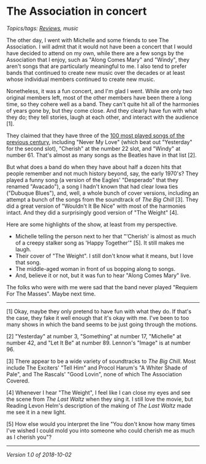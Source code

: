 The Association in concert
==========================

*Topics/tags: [Reviews](index-reviews), music*

The other day, I went with Michelle and some friends to see The
Association.  I will admit that it would not have been a concert that I
would have decided to attend on my own, while there are a few songs by
the Association that I enjoy, such as "Along Comes Mary" and "Windy",
they aren't songs that are particularly meaningful to me.  I also tend
to prefer bands that continued to create new music over the decades or
at least whose individual members continued to create new music.

Nonetheless, it was a fun concert, and I'm glad I went.  While are only
two original members left, most of the other members have been there a
long time, so they cohere well as a band.  They can't quite hit all of
the harmonies of years gone by, but they come close.  And they clearly
have fun with what they do; they tell stories, laugh at each other,
and interact with the audience [1].

They claimed that they have three of the [100 most played songs of the
previous century](https://www.bmi.com/news/entry/232893), including 
"Never My Love" (which beat out "Yesterday" for the second slot), "Cherish"
at the number 22 slot, and "Windy" at number 61.  That's almost as many 
songs as the Beatles have in that list [2].  

But what does a band do when they have about half a dozen hits that
people remember and not much history beyond, say, the early 1970's?
They played a funny song (a version of the Eagles' "Desperado" that
they renamed "Avacado"), a song I hadn't known that had clear Iowa ties
("Dubuque Blues"), and, well, a whole bunch of cover versions, including
an attempt a bunch of the songs from the soundtrack of _The Big Chill_
[3].  They did a great version of "Wouldn't It Be Nice" with most of
the harmonies intact.  And they did a surprisingly good version of
"The Weight" [4].

Here are some highlights of the show, at least from my perspective.

* Michelle telling the person next to her that "'Cherish' is almost as
  much of a creepy stalker song as 'Happy Together'" [5].  It still
  makes me laugh.
* Their cover of "The Weight".  I still don't know what it means, but
  I love that song.
* The middle-aged woman in front of us bopping along to songs.
* And, believe it or not, but it was fun to hear "Along Comes Mary" live.

The folks who were with me were sad that the band never played "Requiem
For The Masses".  Maybe next time.

---

[1] Okay, maybe they only pretend to have fun with what they do.  If that's
the case, they fake it well enough that it's okay with me.  I've been to
too many shows in which the band seems to be just going through the motions.

[2] "Yesterday" at number 3, "Something" at number 17, "Michelle"
at number 42, and "Let It Be" at number 89.  Lennon's "Image" is at
number 96.

[3] There appear to be a wide variety of soundtracks to _The Big Chill_.
Most include The Exciters' "Tell Him" and Procol Harum's "A Whiter Shade
of Pale", and The Rascals' "Good Lovin", none of which The Association
Covered.

[4] Whenever I hear "The Weight", I feel like I can close my eyes and
see the scene from _The Last Waltz_ when they sing it.  I still love
the movie, but Reading Levon Helm's description of the making of _The 
Last Waltz_ made me see it in a new light.

[5] How else would you interpret the line "You don't know how many times
I've wished I could mold you into someone who could cherish me as much
as I cherish you"?

---

*Version 1.0 of 2018-10-02*
